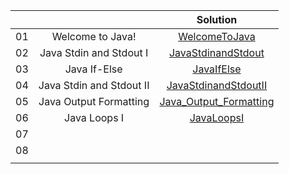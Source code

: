 
|||Solution|
| :-: | :-: | :-: |
| 01 | Welcome to Java! |[WelcomeToJava](https://github.com/rsnirob/Programming-Language/blob/main/Java/HackerRank/Practice/WelcomeToJava) |
| 02 | Java Stdin and Stdout I | [JavaStdinandStdout](https://github.com/rsnirob/Programming-Language/blob/main/Java/HackerRank/Practice/Java%20Stdin%20and%20Stdout%20I) |
| 03 | Java If-Else | [JavaIfElse](https://github.com/rsnirob/Programming-Language/tree/main/Java/HackerRank/Practice) |
| 04 | Java Stdin and Stdout II | [JavaStdinandStdoutII](https://github.com/rsnirob/Programming-Language/blob/main/Java/HackerRank/Practice/Java%20Stdin%20and%20Stdout%20II) |
| 05 |Java Output Formatting|[Java_Output_Formatting](https://github.com/rsnirob/Programming-Language/tree/main/Java/HackerRank/Practice)|
| 06 |Java Loops I|[JavaLoopsI](https://github.com/rsnirob/Programming-Language/blob/main/Java/HackerRank/Practice/Java%20Loops%20I)|
| 07 ||[]()|
| 08 ||[]()|
|  ||[]()|


